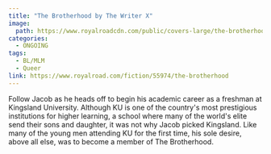 ```yaml
---
title: "The Brotherhood by The Writer X"
image: 
  path: https://www.royalroadcdn.com/public/covers-large/the-brotherhood--aaaaouevvhe.jpg
categories:
  - ONGOING
tags:
  - BL/MLM
  - Queer
link: https://www.royalroad.com/fiction/55974/the-brotherhood
---
```

Follow Jacob as he heads off to begin his academic career as a freshman at Kingsland University. Although KU is one of the country's most prestigious institutions for higher learning, a school where many of the world's elite send their sons and daughter, it was not why Jacob picked Kingsland. Like many of the young men attending KU for the first time, his sole desire, above all else, was to become a member of The Brotherhood.

